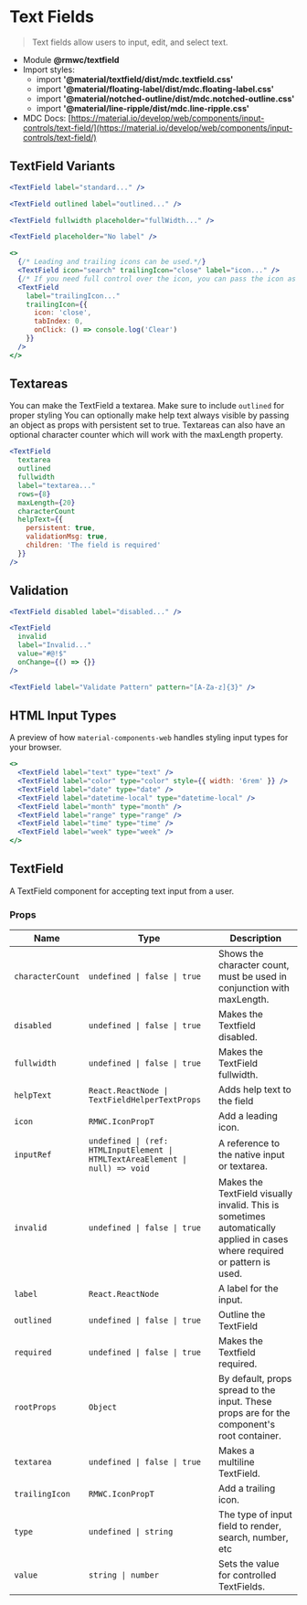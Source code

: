 # Text Fields

> Text fields allow users to input, edit, and select text.

- Module **@rmwc/textfield**
- Import styles:
  - import **'@material/textfield/dist/mdc.textfield.css'**
  - import **'@material/floating-label/dist/mdc.floating-label.css'**
  - import **'@material/notched-outline/dist/mdc.notched-outline.css'**
  - import **'@material/line-ripple/dist/mdc.line-ripple.css'**
- MDC Docs: [https://material.io/develop/web/components/input-controls/text-field/](https://material.io/develop/web/components/input-controls/text-field/)

## TextField Variants

```jsx
<TextField label="standard..." />
```

```jsx
<TextField outlined label="outlined..." />
```

```jsx
<TextField fullwidth placeholder="fullWidth..." />
```

```jsx
<TextField placeholder="No label" />
```

```jsx
<>
  {/* Leading and trailing icons can be used.*/}
  <TextField icon="search" trailingIcon="close" label="icon..." />
  {/* If you need full control over the icon, you can pass the icon as options with your own props. Dont forget the TabIndex to make it clickable*/}
  <TextField
    label="trailingIcon..."
    trailingIcon={{
      icon: 'close',
      tabIndex: 0,
      onClick: () => console.log('Clear')
    }}
  />
</>
```

## Textareas

You can make the TextField a textarea. Make sure to include `outlined` for proper styling You can optionally make help text always visible by passing an object as props with persistent set to true. Textareas can also have an optional character counter which will work with the maxLength property.

```jsx
<TextField
  textarea
  outlined
  fullwidth
  label="textarea..."
  rows={8}
  maxLength={20}
  characterCount
  helpText={{
    persistent: true,
    validationMsg: true,
    children: 'The field is required'
  }}
/>
```

## Validation

```jsx
<TextField disabled label="disabled..." />
```

```jsx
<TextField
  invalid
  label="Invalid..."
  value="#@!$"
  onChange={() => {}}
/>
```

```jsx
<TextField label="Validate Pattern" pattern="[A-Za-z]{3}" />
```

## HTML Input Types

A preview of how `material-components-web` handles styling input types for your browser.

```jsx
<>
  <TextField label="text" type="text" />
  <TextField label="color" type="color" style={{ width: '6rem' }} />
  <TextField label="date" type="date" />
  <TextField label="datetime-local" type="datetime-local" />
  <TextField label="month" type="month" />
  <TextField label="range" type="range" />
  <TextField label="time" type="time" />
  <TextField label="week" type="week" />
</>
```

## TextField
A TextField component for accepting text input from a user.

### Props

| Name | Type | Description |
|------|------|-------------|
| `characterCount` | `undefined \| false \| true` | Shows the character count, must be used in conjunction with maxLength. |
| `disabled` | `undefined \| false \| true` | Makes the Textfield disabled. |
| `fullwidth` | `undefined \| false \| true` | Makes the TextField fullwidth. |
| `helpText` | `React.ReactNode \| TextFieldHelperTextProps` | Adds help text to the field |
| `icon` | `RMWC.IconPropT` | Add a leading icon. |
| `inputRef` | `undefined \| (ref: HTMLInputElement \| HTMLTextAreaElement \| null) => void` | A reference to the native input or textarea. |
| `invalid` | `undefined \| false \| true` | Makes the TextField visually invalid. This is sometimes automatically applied in cases where required or pattern is used. |
| `label` | `React.ReactNode` | A label for the input. |
| `outlined` | `undefined \| false \| true` | Outline the TextField |
| `required` | `undefined \| false \| true` | Makes the Textfield required. |
| `rootProps` | `Object` | By default, props spread to the input. These props are for the component's root container. |
| `textarea` | `undefined \| false \| true` | Makes a multiline TextField. |
| `trailingIcon` | `RMWC.IconPropT` | Add a trailing icon. |
| `type` | `undefined \| string` | The type of input field to render, search, number, etc |
| `value` | `string \| number` | Sets the value for controlled TextFields. |


